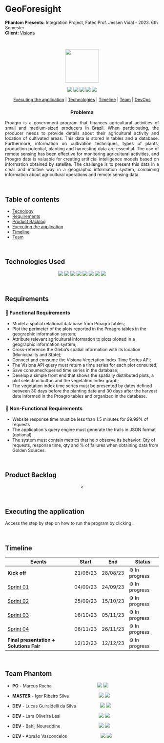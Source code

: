 # GeoForesight
**Phantom Presents:** Integration Project, Fatec Prof. Jessen Vidal - 2023. 6th Semester <br>
**Client:** <a href="https://visionaespacial.com/">Visiona</a>



<br><p align="center">
 <a href="https://visionaespacial.com/"><img src="https://visionaespacial.com/wp-content/themes/VisionaEspacial/assets/img/logo-branca-completa.svg" width="110"/></a>
</p>

<p align="center"> 
 <img src="https://img.shields.io/badge/Status%3A-Building-orange"/>
 <a href="https://www.java.com/pt-BR/"><img src="https://img.shields.io/badge/Backend%3A-Python-yellow"/></a>
 <a href="https://vuejs.org/"><img src="https://img.shields.io/badge/Fontend%3A-React_JS-blue"/></a>
 <a href="https://visionaespacial.com/"><img src="https://img.shields.io/badge/Client%3A-Visiona-orange"/></a>
 <a href="http://fatecsjc-prd.azurewebsites.net/"><img src="https://img.shields.io/badge/Institution%3A-Fatec-red"/></a>
</p>


<p align="center">
 <a href="#executing-the-application">Executing the application</a> |  <a href="#technologies-used">Technologies</a> |  <a href="#timeline">Timeline</a> 
 |  <a href="#team-phantom">Team</a> |  <a href="#devops-concepts">DevOps</a> 
</p>

<h3 align="center">Problema</h3>
<p align="justify">
Proagro is a government program that finances agricultural activities of small and medium-sized producers in Brazil. When participating, the producer needs to provide details about their agricultural activity and location of cultivated areas. This data is stored in tables and a database. Furthermore, information on cultivation techniques, types of plants, production potential, planting and harvesting data are essential. The use of remote sensing has been effective for monitoring agricultural activities, and Proagro data is valuable for creating artificial intelligence models based on information obtained by satellite.
The challenge is to present this data in a clear and intuitive way in a geographic information system, combining information about agricultural operations and remote sensing data.
</p>
<br>

## Table of contents

 - [Tecnology](#technologies-used)
 - [Requirements](#requirements)
 - [Product Backlog](#product-backlog)  
 - [Executing the application](#executing-the-application)
 - [Timeline](#timeline)
 - [Team](#team-phantom)

<br>

## Technologies Used
<p align="center">
  <img src="https://img.shields.io/badge/Pandas-150458?style=for-the-badge&logo=pandas&logoColor=white"/>
 <img src="https://img.shields.io/badge/JavaScript-323330?style=for-the-badge&logo=javascript&logoColor=gold"/>
  <img src="https://img.shields.io/badge/CSS3-1572B6?style=for-the-badge&logo=css3&logoColor=white"/>
  <img src="https://img.shields.io/badge/React-61DAFB?style=for-the-badge&logo=react&logoColor=white"/>
  <img src="https://img.shields.io/badge/Python-3776AB?style=for-the-badge&logo=python&logoColor=white"/>
  <img src="https://img.shields.io/badge/PostgreSQL-336791?style=for-the-badge&logo=postgresql&logoColor=white"/>
  <img src="https://img.shields.io/badge/PostGIS-3E863D?style=for-the-badge&logoColor=white"/>
 <img src="https://img.shields.io/badge/DataGrip-000000?style=for-the-badge&logo=datagrip&logoColor=white"/>
</p>
 
<br>

## Requirements

### 📌 Functional Requirements

- Model a spatial relational database from Proagro tables;
- Plot the perimeter of the plots reported in the Proagro tables in the geographic information system;
- Attribute relevant agricultural information to plots plotted in a geographic information system;
- Cross-reference the Gleba’s spatial information with its location (Municipality and State);
- Connect and consume the Visiona Vegetation Index Time Series API;
- The Visiona API query must return a time series for each plot consulted;
- Save consumed/queried time series in the database;
- Develop a simple front end that shows the spatially distributed plots, a plot selection button and the vegetation index graph;
- The vegetation index time series must be presented by dates defined between 30 days before the planting date and 30 days after the harvest date informed in the Proagro tables and organized in the database.



### 📌 Non-Functional Requirements

- Website response time must be less than 1.5 minutes for 99.99% of requests
- The application's query engine must generate the trails in JSON format (optional)
- The system must contain metrics that help observe its behavior: Qty of requests, response time, qty and % of failures when obtaining data from Golden Sources.

<br>

## Product Backlog

<p align="center"> 
<<br>
</p>
 
<br>

## Executing the application 
Access the step by step on how to run the program by clicking []().

<br>

## Timeline

| Events          | Start    | End      | Status |
|-----------------|----------|----------|--------|
| **Kick off**    | 21/08/23 | 28/08/23 |    ⚙ In progress     |
| [Sprint 01]()   | 04/09/23 | 24/09/23 |    ⚙ In progress     |
| [Sprint 02]()   | 25/09/23 | 15/10/23 |    ⚙ In progress     |
| [Sprint 03]()   | 16/10/23 | 05/11/23 |    ⚙ In progress     |
| [Sprint 04]()   | 06/11/23 | 26/11/23 |    ⚙ In progress     |
| **Final presentation + Solutions Fair** | 12/12/23 | 12/12/23 |   ⚙ In progress |

<br>

## Team Phantom

* **PO** - Marcus Rocha &nbsp; &nbsp; &nbsp; &nbsp; &nbsp; &nbsp; &nbsp; &nbsp; &nbsp; &nbsp; &nbsp; &nbsp; &nbsp;&nbsp;&nbsp;&nbsp;&nbsp;&nbsp;&nbsp;&nbsp;&nbsp;&nbsp;&nbsp;&nbsp;
[<img src="https://img.shields.io/badge/linkedin-%230077B5.svg?&style=for-the-badge&logo=linkedin&logoColor=white&color=black"/>](https://www.linkedin.com/in/mvarocha/) [<img src="https://img.shields.io/badge/github%20-%23121011.svg?&style=for-the-badge&logo=github&logoColor=white&color=black"/>](https://github.com/mvarocha)

* **MASTER** - Igor Ribeiro Silva &nbsp; &nbsp; &nbsp; &nbsp; &nbsp; &nbsp; &nbsp; &nbsp; &nbsp; &nbsp; &nbsp; &nbsp;
[<img src="https://img.shields.io/badge/linkedin-%230077B5.svg?&style=for-the-badge&logo=linkedin&logoColor=white&color=black"/>](https://www.linkedin.com/in/igor-ribeiro-8571a6210/) [<img src="https://img.shields.io/badge/github%20-%23121011.svg?&style=for-the-badge&logo=github&logoColor=white&color=black"/>](https://github.com/IgorRibeiro-S)

* **DEV** - Lucas Guiraldelli da Silva &nbsp; &nbsp; &nbsp; &nbsp; &nbsp; &nbsp; &nbsp; &nbsp; &nbsp;&nbsp;
[<img src="https://img.shields.io/badge/linkedin-%230077B5.svg?&style=for-the-badge&logo=linkedin&logoColor=white&color=black"/>](https://www.linkedin.com/in/lucasguiraldelli/) [<img src="https://img.shields.io/badge/github%20-%23121011.svg?&style=for-the-badge&logo=github&logoColor=white&color=black"/>](https://github.com/LucasGuiraldelli)

* **DEV** - Lara Oliveira Leal &nbsp; &nbsp; &nbsp; &nbsp; &nbsp; &nbsp; &nbsp; &nbsp; &nbsp; &nbsp; &nbsp; &nbsp; &nbsp; &nbsp; &nbsp;&nbsp;
[<img src="https://img.shields.io/badge/linkedin-%230077B5.svg?&style=for-the-badge&logo=linkedin&logoColor=white&color=black"/>](https://www.linkedin.com/in/lara-leal-527b7020a/) [<img src="https://img.shields.io/badge/github%20-%23121011.svg?&style=for-the-badge&logo=github&logoColor=white&color=black"/>](https://github.com/lara-leal)

* **DEV** - Bahij Noureddine &nbsp; &nbsp; &nbsp; &nbsp; &nbsp; &nbsp; &nbsp; &nbsp; &nbsp; &nbsp; &nbsp; &nbsp; &nbsp; &nbsp; &nbsp;&nbsp;
[<img src="https://img.shields.io/badge/linkedin-%230077B5.svg?&style=for-the-badge&logo=linkedin&logoColor=white&color=black"/>](https://www.linkedin.com/in/bahij-noureddine-941b681b7/) [<img src="https://img.shields.io/badge/github%20-%23121011.svg?&style=for-the-badge&logo=github&logoColor=white&color=black"/>](https://github.com/BahijNoureddine)

* **DEV** - Abraão Vasconcelos &nbsp; &nbsp; &nbsp; &nbsp; &nbsp; &nbsp; &nbsp; &nbsp; &nbsp; &nbsp; &nbsp; &nbsp; &nbsp;&nbsp;
[<img src="https://img.shields.io/badge/linkedin-%230077B5.svg?&style=for-the-badge&logo=linkedin&logoColor=white&color=black"/>](https://www.linkedin.com/in/abraaovasconcelos/) [<img src="https://img.shields.io/badge/github%20-%23121011.svg?&style=for-the-badge&logo=github&logoColor=white&color=black"/>](https://github.com/AbraaoHenriqueVasconcelos2)
